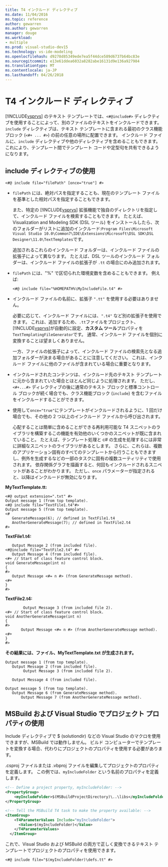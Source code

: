 ```yaml
---
title: T4 インクルード ディレクティブ
ms.date: 11/04/2016
ms.topic: reference
author: gewarren
ms.author: gewarren
manager: douge
ms.workload:
- multiple
ms.prod: visual-studio-dev15
ms.technology: vs-ide-modeling
ms.openlocfilehash: d9278d85349ede7ea5f44dce589d6737b64bc83e
ms.sourcegitcommit: e13e61ddea6032a8282abe16131d9e136a927984
ms.translationtype: MT
ms.contentlocale: ja-JP
ms.lasthandoff: 04/26/2018
---
```

# <a name="t4-include-directive"></a>T4 インクルード ディレクティブ

[!INCLUDE[vsprvs](../code-quality/includes/vsprvs_md.md)] のテキスト テンプレートでは、`<#@include#>` ディレクティブを使用することによって、別のファイルのテキストをインクルードできます。 `include` ディレクティブは、テキスト テンプレートに含まれる最初のクラス機能ブロック (`<#+ ... #>`) の前の任意の場所に配置できます。 インクルード ファイルに、`include` ディレクティブや他のディレクティブを含めることもできます。 これにより、テンプレート間でテンプレート コードや定型句を共有できるようになります。

## <a name="using-include-directives"></a>include ディレクティブの使用

```
<#@ include file="filePath" [once="true"] #>
```

-   `filePath` には、絶対パスを指定することも、現在のテンプレート ファイルを基準とした相対パスを指定することもできます。

     また、特定の [!INCLUDE[vsprvs](../code-quality/includes/vsprvs_md.md)] 拡張機能で独自のディレクトリを指定して、インクルード ファイルを検索することもできます。 たとえば、Visualization and Modeling SDK (DSL ツール) をインストールしたら、次のフォルダーがリストに追加のインクルード:`Program Files\Microsoft Visual Studio 10.0\Common7\IDE\Extensions\Microsoft\DSL SDK\DSL Designer\11.0\TextTemplates`です。

     追加されるこれらのインクルード フォルダーは、インクルード ファイルの拡張子によって異なります。 たとえば、DSL ツールのインクルード フォルダーは、インクルード ファイルの拡張子が `.tt` の場合にのみ追加されます。

-   `filePath` には、"%" で区切られた環境変数を含めることもできます。 例えば:

    ```
    <#@ include file="%HOMEPATH%\MyIncludeFile.t4" #>
    ```

-   インクルード ファイルの名前に、拡張子 `".tt"` を使用する必要はありません。

     必要に応じて、インクルード ファイルには、`".t4"` など別の拡張子を使用できます。 これは、追加するため、`.tt`ファイルをプロジェクト、[!INCLUDE[vsprvs](../code-quality/includes/vsprvs_md.md)]が自動的に設定、**カスタム ツール**プロパティを`TextTemplatingFileGenerator`です。 通常、インクルード ファイルを個別に変換することは望ましくありません。

     一方、ファイルの拡張子によって、インクルード ファイルの検索先となる追加フォルダーが決まる場合があることに注意してください。 これは、インクルード ファイルに他のファイルが含まれている場合に重要となります。

-   インクルードされたコンテンツは、インクルード先のテキスト テンプレートに元から含まれていた場合とほとんど同じように処理されます。 ただし、`<#+...#>` ディレクティブの後に通常のテキスト ブロックと標準コントロール ブロックが続く場合でも、クラス機能ブロック (`include`) を含むファイルをインクルードすることができます。

-   使用して`once="true"`にテンプレートがインクルードされるように、1 回だけ場合でも、その他の 2 つ以上のインクルード ファイルから呼び出されます。

     心配することは簡単に含めることができる再利用可能な T4 スニペットのライブラリを構築するこの機能を有効他のいくつかのスニペットが既に含まれていること。  たとえば、テンプレート処理と c# の生成を処理するには非常に詳細なスニペットのライブラリがあるとします。  さらに、これらは、複数のアプリケーション固有のすべてのテンプレートから行うこともできますし、例外を生成するなどの一部のタスクに固有の複数ユーティリティで使用されます。 依存関係グラフを描画すると、何回もインクルードされるスニペットがあることがわかります。 ただし、`once` パラメーターが指定されると、以降はインクルードが無効になります。

 **MyTextTemplate.tt:**

```
<#@ output extension=".txt" #>
Output message 1 (from top template).
<#@ include file="TextFile1.t4"#>
Output message 5 (from top template).
<#
   GenerateMessage(6); // defined in TextFile1.t4
   AnotherGenerateMessage(7); // defined in TextFile2.t4
#>

```

 **TextFile1.t4:**

```
   Output Message 2 (from included file).
<#@include file="TextFile2.t4" #>
   Output Message 4 (from included file).
<#+ // Start of class feature control block.
void GenerateMessage(int n)
{
#>
   Output Message <#= n #> (from GenerateMessage method).
<#+
}
#>

```

 **TextFile2.t4:**

```
        Output Message 3 (from included file 2).
<#+ // Start of class feature control block.
void AnotherGenerateMessage(int n)
{
#>
       Output Message <#= n #> (from AnotherGenerateMessage method).
<#+
}
#>

```

 **その結果には、ファイル、MyTextTemplate.txt が生成されます。**

```
Output message 1 (from top template).
   Output Message 2 (from included file).
        Output Message 3 (from included file 2).

   Output Message 4 (from included file).

Output message 5 (from top template).
   Output Message 6 (from GenerateMessage method).
       Output Message 7 (from AnotherGenerateMessage method).

```

##  <a name="msbuild"></a> MSBuild および Visual Studio でプロジェクト プロパティの使用
 Include ディレクティブで $ (solutiondir) などの Visual Studio のマクロを使用できますが、MSBuild では動作しません。 ビルド コンピューターでテンプレートを変換する場合、代わりにプロジェクトのプロパティを使用する必要があります。

 .csproj ファイルまたは .vbproj ファイルを編集してプロジェクトのプロパティを定義します。 この例では、`myIncludeFolder` という名前のプロパティを定義します。

```xml
<!-- Define a project property, myIncludeFolder: -->
<PropertyGroup>
    <myIncludeFolder>$(MSBuildProjectDirectory)\..\libs</myIncludeFolder>
</PropertyGroup>

<!-- Tell the MSBuild T4 task to make the property available: -->
<ItemGroup>
    <T4ParameterValues Include="myIncludeFolder">
      <Value>$(myIncludeFolder)</Value>
    </T4ParameterValues>
  </ItemGroup>

```

 これで、Visual Studio および MSBuild の両方で正しく変換できるテキスト テンプレートでプロジェクトのプロパティを使用できます。

```
<#@ include file="$(myIncludeFolder)\defs.tt" #>
```
